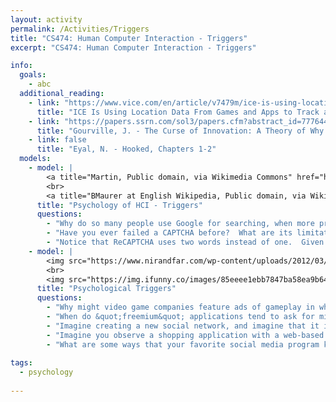 ```yaml
---
layout: activity
permalink: /Activities/Triggers
title: "CS474: Human Computer Interaction - Triggers"
excerpt: "CS474: Human Computer Interaction - Triggers"

info: 
  goals: 
    - abc
  additional_reading:
    - link: "https://www.vice.com/en/article/v7479m/ice-is-using-location-data-from-games-and-apps-to-track-and-arrest-immigrants-report-says"
      title: "ICE Is Using Location Data From Games and Apps to Track and Arrest Immigrants, Report Says"
    - link: "https://papers.ssrn.com/sol3/papers.cfm?abstract_id=777644"
      title: "Gourville, J. - The Curse of Innovation: A Theory of Why Innovative New Products Fail in the Marketplace"
    - link: false
      title: "Eyal, N. - Hooked, Chapters 1-2"    
  models:
    - model: |
        <a title="Martin, Public domain, via Wikimedia Commons" href="https://commons.wikimedia.org/wiki/File:Captcha.jpg"><img width="256" alt="Captcha" src="https://upload.wikimedia.org/wikipedia/commons/6/69/Captcha.jpg"></a>
        <br>
        <a title="BMaurer at English Wikipedia, Public domain, via Wikimedia Commons" href="https://commons.wikimedia.org/wiki/File:Modern-captcha.jpg"><img width="256" alt="Modern-captcha" src="https://upload.wikimedia.org/wikipedia/commons/b/b6/Modern-captcha.jpg"></a>
      title: "Psychology of HCI - Triggers"
      questions:
        - "Why do so many people use Google for searching, when more privacy-friendly solutions may exist?"
        - "Have you ever failed a CAPTCHA before?  What are its limitations for persons with disabilities?  Have you chosen to use one service versus another because of its use of CAPTCHA?"
        - "Notice that ReCAPTCHA uses two words instead of one.  Given what you may know about training algorithms for learning, how might ReCAPTCHA work?"
    - model: |
        <img src="https://www.nirandfar.com/wp-content/uploads/2012/03/hook-model-home-1080x675.png" alt="The Hooked Model from Nir Eyal's book Hooked">
        <br>
        <img src="https://img.ifunny.co/images/85eeee1ebb7847ba58ea9b64ff0f1f8b3019ccd9be7600a3ebed41f5bf6b3f3c_1.webp" alt="A satirical commentary on game ads in which you observe an example player failing on an easily identifiable task">
      title: "Psychological Triggers"
      questions:
        - "Why might video game companies feature ads of gameplay in which the player fails in a way that the viewer can easily identify?  What is the call to action or hook in this scenario?"       
        - "When do &quot;freemium&quot; applications tend to ask for microtransactions?  If the user declines, what might happen instead (hint - the user can typically continue playing for free anyway)?  Why is this a strategic choice?"   
        - "Imagine creating a new social network, and imagine that it is in some way better than your favorite existing social network.  Why might it fail in the market anyway, despite being an improvement?"        
        - "Imagine you observe a shopping application with a web-based shopping cart.  A user has had an item in their cart for over a day without checking out.  What are some external triggers that this application might employ to produce a call to action?  What other data might they utilize in the call to personalize the message?"
        - "What are some ways that your favorite social media program keeps you engaged for longer periods of time?"
        
tags:
  - psychology
  
---
```

